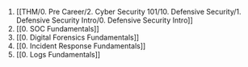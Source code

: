 1. [[THM/0. Pre Career/2. Cyber Security 101/10. Defensive Security/1. Defensive Security Intro/0. Defensive Security Intro]]
2. [[0. SOC Fundamentals]]
3. [[0. Digital Forensics Fundamentals]]
4. [[0. Incident Response Fundamentals]]
5. [[0. Logs Fundamentals]]

